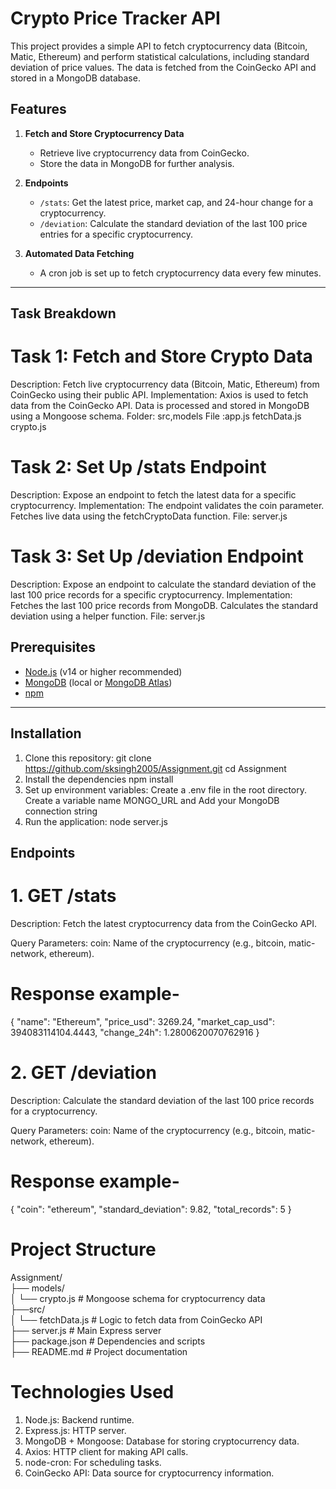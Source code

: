 # Crypto Price Tracker API

This project provides a simple API to fetch cryptocurrency data (Bitcoin, Matic, Ethereum) and perform statistical calculations, including standard deviation of price values. The data is fetched from the CoinGecko API and stored in a MongoDB database.

## Features

1. **Fetch and Store Cryptocurrency Data**
   - Retrieve live cryptocurrency data from CoinGecko.
   - Store the data in MongoDB for further analysis.

2. **Endpoints**
   - `/stats`: Get the latest price, market cap, and 24-hour change for a cryptocurrency.
   - `/deviation`: Calculate the standard deviation of the last 100 price entries for a specific cryptocurrency.

3. **Automated Data Fetching**
   - A cron job is set up to fetch cryptocurrency data every few minutes.

---
## Task Breakdown
# Task 1: Fetch and Store Crypto Data
Description: Fetch live cryptocurrency data (Bitcoin, Matic, Ethereum) from CoinGecko using their public API.
Implementation:
Axios is used to fetch data from the CoinGecko API.
Data is processed and stored in MongoDB using a Mongoose schema.
Folder: src,models
File :app.js fetchData.js crypto.js


# Task 2: Set Up /stats Endpoint
Description: Expose an endpoint to fetch the latest data for a specific cryptocurrency.
Implementation:
The endpoint validates the coin parameter.
Fetches live data using the fetchCryptoData function.
File: server.js

# Task 3: Set Up /deviation Endpoint
Description: Expose an endpoint to calculate the standard deviation of the last 100 price records for a specific cryptocurrency.
Implementation:
Fetches the last 100 price records from MongoDB.
Calculates the standard deviation using a helper function.
File: server.js

## Prerequisites

- [Node.js](https://nodejs.org/) (v14 or higher recommended)
- [MongoDB](https://www.mongodb.com/) (local or [MongoDB Atlas](https://www.mongodb.com/cloud/atlas))
- [npm](https://www.npmjs.com/)

---

## Installation

1. Clone this repository:
   git clone https://github.com/sksingh2005/Assignment.git
   cd Assignment
2. Install the dependencies
   npm install
3. Set up environment variables:
   Create a .env file in the root directory.
   Create a variable name MONGO_URL and Add your MongoDB connection string
4. Run the application:
   node server.js
   
## Endpoints
# 1. GET /stats
Description: Fetch the latest cryptocurrency data from the CoinGecko API.

Query Parameters:
coin: Name of the cryptocurrency (e.g., bitcoin, matic-network, ethereum).

# Response example-
{
    "name": "Ethereum",
    "price_usd": 3269.24,
    "market_cap_usd": 394083114104.4443,
    "change_24h": 1.2800620070762916
}

# 2. GET /deviation
Description: Calculate the standard deviation of the last 100 price records for a cryptocurrency.

Query Parameters:
coin: Name of the cryptocurrency (e.g., bitcoin, matic-network, ethereum).
 # Response example-
 {
    "coin": "ethereum",
    "standard_deviation": 9.82,
    "total_records": 5
}

# Project Structure
Assignment/ <br>
├── models/ <br>
│   └── crypto.js   # Mongoose schema for cryptocurrency data<br>
├──src/<br>
│   └── fetchData.js # Logic to fetch data from CoinGecko API<br>
├── server.js        # Main Express server<br>
├── package.json     # Dependencies and scripts<br>
├── README.md        # Project documentation<br>

# Technologies Used
1. Node.js: Backend runtime.
2. Express.js: HTTP server.
3. MongoDB + Mongoose: Database for storing cryptocurrency data.
4. Axios: HTTP client for making API calls.
5. node-cron: For scheduling tasks.
6. CoinGecko API: Data source for cryptocurrency information.

